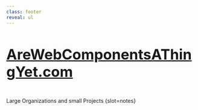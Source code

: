 ```yaml
---
class: footer
reveal: ul
---
```

<style>
h2 { font-size: 2.7em; }
.logo-grid li { display: contents; }
.logo-grid svg { width: 7em; }
.logo-grid {
  list-style-type: none;
  display: flex;
  align-items: center;
  justify-content: center;
  flex-flow: row wrap;
  gap: 1em;
}
</style>

## [AreWebComponentsAThingYet.com](https://arewebcomponentsathingyet.com)

<ul class="logo-grid">
  <li><read-icon name="adobe"></read-icon></li>
  <li><read-icon name="apple"></read-icon></li>
  <li><read-icon name="github"></read-icon></li>
  <li><read-icon name="google"></read-icon></li>
  <li><read-icon name="ibm"></read-icon></li>
  <li><read-icon name="microsoft"></read-icon></li>
  <li><read-icon name="reddit"></read-icon></li>
  <li><read-icon name="salesforce"></read-icon></li>
  <li><read-icon name="sap"></read-icon></li>
  <li><read-icon name="scania"></read-icon></li>
  <li><read-icon name="spacex"></read-icon></li>
  <li><read-icon name="wordle"></read-icon></li>
  <li><read-icon name="youtube"></read-icon></li>
</ul>

Large Organizations and small Projects
{slot=notes}

